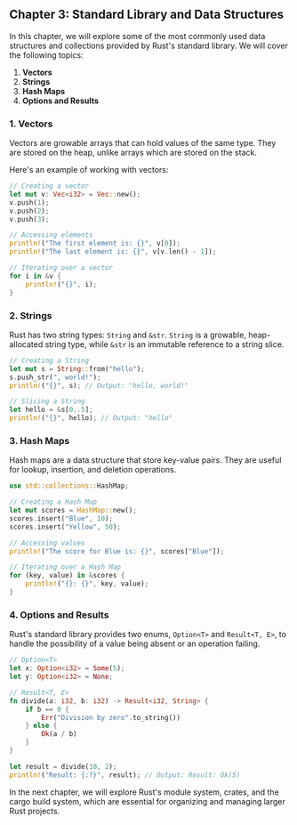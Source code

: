
## Chapter 3: Standard Library and Data Structures

In this chapter, we will explore some of the most commonly used data structures and collections provided by Rust's standard library. We will cover the following topics:

1. **Vectors**
2. **Strings**
3. **Hash Maps**
4. **Options and Results**

### 1. Vectors

Vectors are growable arrays that can hold values of the same type. They are stored on the heap, unlike arrays which are stored on the stack.

Here's an example of working with vectors:

```rust
// Creating a vector
let mut v: Vec<i32> = Vec::new();
v.push(1);
v.push(2);
v.push(3);

// Accessing elements
println!("The first element is: {}", v[0]);
println!("The last element is: {}", v[v.len() - 1]);

// Iterating over a vector
for i in &v {
    println!("{}", i);
}
```

### 2. Strings

Rust has two string types: `String` and `&str`. `String` is a growable, heap-allocated string type, while `&str` is an immutable reference to a string slice.

```rust
// Creating a String
let mut s = String::from("hello");
s.push_str(", world!");
println!("{}", s); // Output: "hello, world!"

// Slicing a String
let hello = &s[0..5];
println!("{}", hello); // Output: "hello"
```

### 3. Hash Maps

Hash maps are a data structure that store key-value pairs. They are useful for lookup, insertion, and deletion operations.

```rust
use std::collections::HashMap;

// Creating a Hash Map
let mut scores = HashMap::new();
scores.insert("Blue", 10);
scores.insert("Yellow", 50);

// Accessing values
println!("The score for Blue is: {}", scores["Blue"]);

// Iterating over a Hash Map
for (key, value) in &scores {
    println!("{}: {}", key, value);
}
```

### 4. Options and Results

Rust's standard library provides two enums, `Option<T>` and `Result<T, E>`, to handle the possibility of a value being absent or an operation failing.

```rust
// Option<T>
let x: Option<i32> = Some(5);
let y: Option<i32> = None;

// Result<T, E>
fn divide(a: i32, b: i32) -> Result<i32, String> {
    if b == 0 {
        Err("Division by zero".to_string())
    } else {
        Ok(a / b)
    }
}

let result = divide(10, 2);
println!("Result: {:?}", result); // Output: Result: Ok(5)
```

In the next chapter, we will explore Rust's module system, crates, and the cargo build system, which are essential for organizing and managing larger Rust projects.